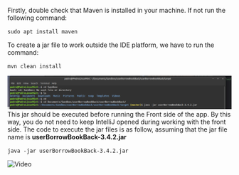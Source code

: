 Firstly, double check that Maven is installed in your machine. If not run the following command:
```
sudo apt install maven
```
To create a jar file to work outside the IDE platform, we have to run the command:
```
mvn clean install
```
![Steps to run by terminal how to create a jar](../../resources/images/CreatingJARinIntelliJ.png)
This jar should be executed before running the Front side of the app. By this way, you do not need to keep IntelliJ opened during working with the front side. The code to execute the jar files is as follow, assuming that the jar file name is **userBorrowBookBack-3.4.2.jar**

```Linux
java -jar userBorrowBookBack-3.4.2.jar

```

![Video](https://www.youtube.com/watch?v=Ui6QyzcD3_E)
